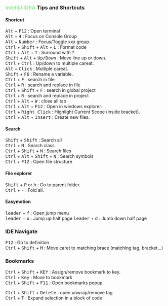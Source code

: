 ### <span style="color: lightgreen">IntelliJ IDEA</span> Tips and Shortcuts


#### Shortcut

<kbd>Alt</kbd> + <kbd>F12</kbd> : Open terminal  
<kbd>Alt</kbd> + <kbd>4</kbd> :  Focus on Console Group  
<kbd>Alt</kbd> + <kbd>Number</kbd> :  Focus/Toggle xxx group.   
<kbd>Ctrl</kbd> + <kbd>Shift</kbd> + <kbd>Alt</kbd> + <kbd>L</kbd> : Format code    
<kbd>Ctrl</kbd> + <kbd>Alt</kbd> + <kbd>T</kbd> : Surround with ?  
<kbd>Shift</kbd> + <kbd>Alt</kbd> + <kbd>Up/Down</kbd> : Move line up or down.   
<kbd>Ctrl</kbd> + <kbd>Ctrl</kbd> : Up/down to multiple careat.  
<kbd>Alt</kbd> + <kbd>Click</kbd> : Multiple careat.  
<kbd>Shift</kbd> + <kbd>F6</kbd> : Rename a variable.  
<kbd>Ctrl</kbd> + <kbd>F</kbd> : search in file  
<kbd>Ctrl</kbd> + <kbd>R</kbd> : search and replace in file  
<kbd>Ctrl</kbd> + <kbd>Shift</kbd> + <kbd>F</kbd> : search in global project  
<kbd>Ctrl</kbd> + <kbd>R</kbd> : search and replace in project  
<kbd>Ctrl</kbd> + <kbd>Alt</kbd> + <kbd>W</kbd> : close all tab  
<kbd>Ctrl</kbd> + <kbd>Alt</kbd> + <kbd>F12</kbd> : Open in windows explorer.  
<kbd>Ctrl</kbd> + <kbd>Right Click</kbd> : Highlight Current Scope (inside bracket}.  
<kbd>Ctrl</kbd> + <kbd>Alt</kbd> + <kbd>Insert</kbd> : Create new files.  

#### Search

<kbd>Shift</kbd> + <kbd>Shift</kbd> : Search all  
<kbd>Ctrl</kbd> + <kbd>N</kbd> : Search class  
<kbd>Ctrl</kbd> + <kbd>Shift</kbd> + <kbd>N</kbd> : Search files  
<kbd>Ctrl</kbd> + <kbd>Alt</kbd> + <kbd>Shift</kbd> + <kbd>N</kbd> : Search symbols  
<kbd>Ctrl</kbd> + <kbd>F12</kbd> : Open file structure    
 

 #### File explorer
 <kbd>Shift</kbd> + <kbd>P</kbd>  or <kbd>h</kbd> : Go to parent folder.  
 <kbd>Ctrl</kbd> + <kbd>-</kbd> : Fold all.  
 

#### Easymotion

<kbd>leader</kbd> + <kbd>f</kbd> : Open jump menu  
<kbd>leader</kbd> + <kbd>u</kbd> : Jump up half page
<kbd>leader</kbd> + <kbd>d</kbd> : Jumb down half page


### IDE Navigate
<kbd>F12</kbd> : Go to definition  
<kbd>Ctrl</kbd> + <kbd>Shift</kbd> + <kbd>M</kbd> : Move caret to matching brace (matching tag, bracket...)  


### Bookmarks
<kbd>Ctrl</kbd> + <kbd>Shift</kbd> + <kbd>KEY</kbd> : Assign/remove bookmark to key.  
<kbd>Ctrl</kbd> + <kbd>Key</kbd> : Move to bookmark  
<kbd>Ctrl</kbd> + <kbd>Shift</kbd> + <kbd>F11</kbd> : Open bookmarks popup.  


<kbd>Ctrl</kbd> + <kbd>Shift</kbd> + <kbd>Delete</kbd> : open unwrap/remove tag  
<kbd>Ctrl</kbd> + <kbd>T</kbd> : Expand selection in a block of code  
